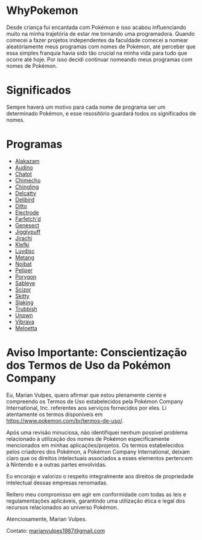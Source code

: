 # WhyPokemon
Desde criança fui encantada com Pokémon e isso acabou influenciando muito na minha trajetória de estar me tornando uma programadora. Quando comecei a fazer projetos independentes da faculdade comecei a nomear aleatóriamente meus programas com nomes de Pokémon, até perceber que essa simples franquia havia sido tão crucial na minha vida para tudo que ocorre até hoje. Por isso decidi continuar nomeando meus programas com nomes de Pokémon.



# Significados
Sempre haverá um motivo para cada nome de programa ser um determinado Pokémon, e esse resositório guardará todos os significados de nomes.

# Programas
- [Alakazam](https://github.com/MarianVulpes/WhyPokemon/blob/main/Alakazam.txt)
- [Audino](https://github.com/MarianVulpes/WhyPokemon/blob/main/Audino.txt)
- [Chatot](https://github.com/MarianVulpes/WhyPokemon/blob/main/Chatot.txt)
- [Chimecho](https://github.com/MarianVulpes/WhyPokemon/blob/main/Chimecho.txt)
- [Chingling](https://github.com/MarianVulpes/WhyPokemon/blob/main/Chingling.txt)
- [Delcatty](https://github.com/MarianVulpes/WhyPokemon/blob/main/Delcatty.txt)
- [Delibird](https://github.com/MarianVulpes/WhyPokemon/blob/main/Delibird.txt)
- [Ditto](https://github.com/MarianVulpes/WhyPokemon/blob/main/Ditto.txt)
- [Electrode](https://github.com/MarianVulpes/WhyPokemon/blob/main/Electrode.txt)
- [Farfetch'd](https://github.com/MarianVulpes/WhyPokemon/blob/main/Farfetch'd.txt)
- [Genesect](https://github.com/MarianVulpes/WhyPokemon/blob/main/Genesect.txt)
- [Jigglypuff](https://github.com/MarianVulpes/WhyPokemon/blob/main/Jigglypuff.txt)
- [Jirachi](https://github.com/MarianVulpes/WhyPokemon/blob/main/Jirachi.txt)
- [Klefki](https://github.com/MarianVulpes/WhyPokemon/blob/main/Klefki.txt)
- [Luvdisc](https://github.com/MarianVulpes/WhyPokemon/blob/main/Luvdisc.txt)
- [Metang](https://github.com/MarianVulpes/WhyPokemon/blob/main/Metang.txt)
- [Noibat](https://github.com/MarianVulpes/WhyPokemon/blob/main/Noibat.txt)
- [Peliper](https://github.com/MarianVulpes/WhyPokemon/blob/main/Peliper.txt)
- [Porygon](https://github.com/MarianVulpes/WhyPokemon/blob/main/Porygon.txt)
- [Sableye](https://github.com/MarianVulpes/WhyPokemon/blob/main/Sableye.txt)
- [Scizor](https://github.com/MarianVulpes/WhyPokemon/blob/main/Scizor.txt)
- [Skitty](https://github.com/MarianVulpes/WhyPokemon/blob/main/Skitty.txt)
- [Slaking](https://github.com/MarianVulpes/WhyPokemon/blob/main/Slaking.txt)
- [Trubbish](https://github.com/MarianVulpes/WhyPokemon/blob/main/Trubbish.txt)
- [Unown](https://github.com/MarianVulpes/WhyPokemon/blob/main/Unown.txt)
- [Vibrava](https://github.com/MarianVulpes/WhyPokemon/blob/main/Vibrava.txt)
- [Meloetta](https://github.com/MarianVulpes/WhyPokemon/blob/main/Meloetta.txt)

# Aviso Importante: Conscientização dos Termos de Uso da Pokémon Company

Eu, Marian Vulpes, quero afirmar que estou plenamente ciente e compreendo os Termos de Uso estabelecidos pela Pokémon Company International, Inc. referentes aos serviços fornecidos por eles. Li atentamente os termos disponíveis em https://www.pokemon.com/br/termos-de-uso/.

Após uma revisão minuciosa, não identifiquei nenhum possível problema relacionado à utilização dos nomes de Pokémon especificamente mencionados em minhas aplicações/projetos. Os termos estabelecidos pelos criadores dos Pokémon, a Pokémon Company International, deixam claro que os direitos intelectuais associados a esses elementos pertencem à Nintendo e a outras partes envolvidas.

Eu encorajo e valorizo o respeito integralmente aos direitos de propriedade intelectual dessas empresas renomadas.

Reitero meu compromisso em agir em conformidade com todas as leis e regulamentações aplicáveis, garantindo uma utilização ética e legal dos recursos relacionados ao universo Pokémon.

Atenciosamente,
  Marian Vulpes.

Contato: marianvulpes1987@gmail.com


